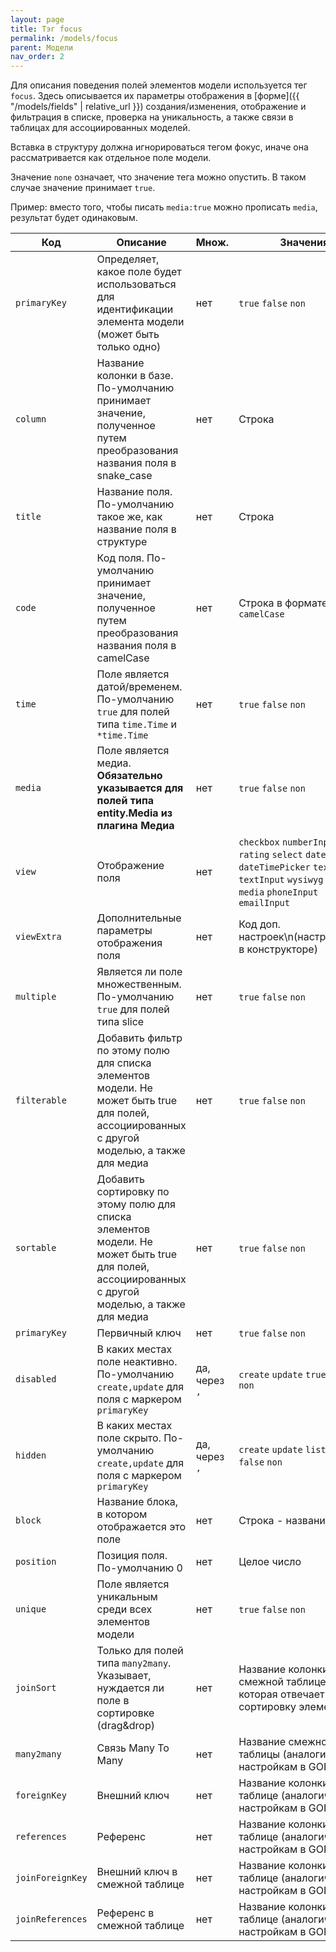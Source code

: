 ```yaml
---
layout: page
title: Тэг focus
permalink: /models/focus
parent: Модели
nav_order: 2
---
```

Для описания поведения полей элементов модели используется тег `focus`. Здесь описывается их параметры отображения в [форме]({{ "/models/fields" | relative_url }}) создания/изменения, отображение и фильтрация в списке, проверка на уникальность, а также связи в таблицах для ассоциированных моделей.

Вставка в структуру должна игнорироваться тегом фокус, иначе она рассматривается как отдельное поле модели.

Значение `none` означает, что значение тега можно опустить. В таком случае значение принимает `true`.

Пример: вместо того, чтобы писать `media:true` можно прописать `media`, результат будет одинаковым.


| Код | Описание | Множ. | Значения |
|----|----|----|----|
| `primaryKey` | Определяет, какое поле будет использоваться для идентификации элемента модели (может быть только одно) | нет | `true` `false` `non` |
| `column` | Название колонки в базе. По-умолчанию принимает значение, полученное путем преобразования названия поля в snake_case | нет | Строка |
| `title` | Название поля. По-умолчанию такое же, как название поля в структуре | нет | Строка |
| `code` | Код поля. По-умолчанию принимает значение, полученное путем преобразования названия поля в camelCase | нет | Строка в формате `camelCase` |
| `time` | Поле является датой/временем. По-умолчанию `true` для полей типа `time.Time` и `*time.Time` | нет | `true` `false` `non` |
| `media` | Поле является медиа. **Обязательно указывается для полей типа entity.Media из плагина Медиа** | нет | `true` `false` `non` |
| `view` | Отображение поля | нет | `checkbox` `numberInput` `rating` `select` `datePicker` `dateTimePicker` `textarea` `textInput` `wysiwyg` `editorJs` `media` `phoneInput` `emailInput` |
| `viewExtra` | Дополнительные параметры отображения поля | нет | Код доп. настроек\n(настраивается в конструкторе) |
| `multiple` | Является ли поле множественным. По-умолчанию `true` для полей типа slice | нет | `true` `false` `non` |
| `filterable` | Добавить фильтр по этому полю для списка элементов модели. Не может быть true для полей, ассоциированных с другой моделью, а также для медиа | нет | `true` `false` `non` |
| `sortable` | Добавить сортировку по этому полю для списка элементов модели. Не может быть true для полей, ассоциированных с другой моделью, а также для медиа | нет | `true` `false` `non` |
| `primaryKey` | Первичный ключ | нет | `true` `false` `non` |
| `disabled` | В каких местах поле неактивно. По-умолчанию `create,update` для поля с маркером `primaryKey` | да, через `,` | `create` `update` `true` `false` `non` |
| `hidden` | В каких местах поле скрыто. По-умолчанию `create,update` для поля с маркером `primaryKey` | да, через `,` | `create` `update` `list` `true` `false` `non` |
| `block` | Название блока, в котором отображается это поле | нет | Строка - название блока |
| `position` | Позиция поля. По-умолчанию 0 | нет | Целое число |
| `unique` | Поле является уникальным среди всех элементов модели | нет | `true` `false` `non` |
| `joinSort` | Только для полей типа `many2many`. Указывает, нуждается ли поле в сортировке (drag&drop) | нет | Название колонки в смежной таблице, которая отвечает за сортировку элементов |
| `many2many` | Связь Many To Many | нет | Название смежной таблицы (аналогично настройкам в GORM) |
| `foreignKey` | Внешний ключ | нет | Название колонки в таблице (аналогично настройкам в GORM) |
| `references` | Референс | нет | Название колонки в таблице (аналогично настройкам в GORM) |
| `joinForeignKey` | Внешний ключ в смежной таблице | нет | Название колонки в таблице (аналогично настройкам в GORM) |
| `joinReferences` | Референс в смежной таблице | нет | Название колонки в таблице (аналогично настройкам в GORM) |
